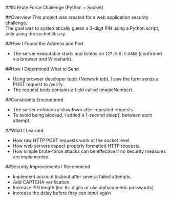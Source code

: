 ##IN Brute Force Challenge (Python + Socket)

##Overview
This project was created for a web application security challenge.  
The goal was to systematically guess a 3-digit PIN using a Python script, only using the socket library.

##How I Found the Address and Port
- The server executable starts and listens on `127.0.0.1:8888` (confirmed via browser and Wireshark).

##How I Determined What to Send
- Using browser developer tools (Network tab), I saw the form sends a POST request to /verify.
- The request body contains a field called (magicNumber).

##Constraints Encountered
- The server enforces a slowdown after repeated requests.
- To avoid being blocked, I added a 1-second sleep() between each attempt.

##What I Learned
- How raw HTTP POST requests work at the socket level.
- How web servers expect properly formatted HTTP requests.
- How simple brute-force attacks can be effective if no security measures are implemented.

##Security Improvements I Recommend
- Implement account lockout after several failed attempts.
- Add CAPTCHA verification.
- Increase PIN length (ex: 6+ digits or use alphanumeric passwords).
- Increase the delay before they can input again

